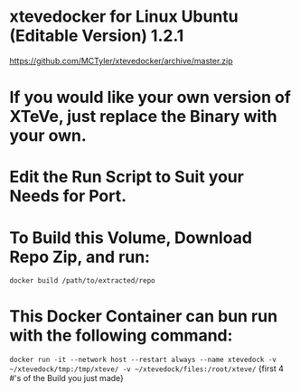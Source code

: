 # xtevedocker for Linux Ubuntu (Editable Version) 1.2.1
https://github.com/MCTyler/xtevedocker/archive/master.zip
# If you would like your own version of XTeVe, just replace the Binary with your own.
# Edit the Run Script to Suit your Needs for Port.
# To Build this Volume, Download Repo Zip, and run:

`docker build /path/to/extracted/repo`

# This Docker Container can bun run with the following command:

`docker run -it --network host --restart always --name xtevedock -v ~/xtevedock/tmp:/tmp/xteve/ -v ~/xtevedock/files:/root/xteve/` {first 4 #'s of the Build you just made}

